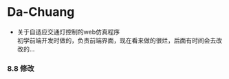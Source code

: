 # Da-Chuang
- 关于自适应交通灯控制的web仿真程序<br/>
   初学前端开发时做的，负责前端界面，现在看来做的很烂，后面有时间会去改改的...
   
### 8.8 修改




